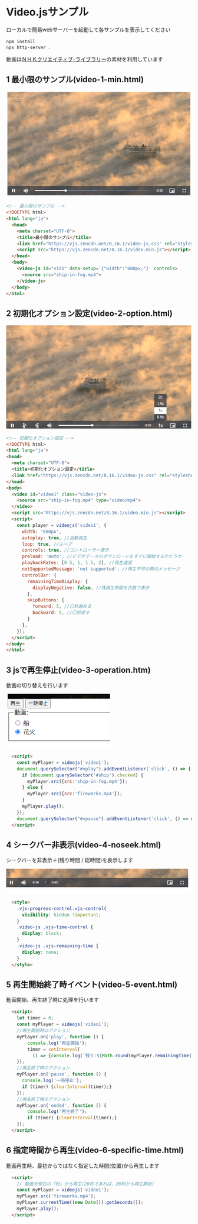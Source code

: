 # Video.jsサンプル

ローカルで簡易webサーバーを起動して各サンプルを表示してください
```
npm install
npx http-server .
```
 動画は<a href="https://www.nhk.or.jp/archives/creative/">ＮＨＫクリエイティブ･ライブラリー</a>の素材を利用しています

## 1 最小限のサンプル(video-1-min.html)

![alt text](./img/image-3.png)

```html
<!-- 最小限のサンプル -->
<!DOCTYPE html>
<html lang="ja">
  <head>
    <meta charset="UTF-8">
    <title>最小限のサンプル</title>
    <link href="https://vjs.zencdn.net/8.16.1/video-js.css" rel="stylesheet" />
    <script src="https://vjs.zencdn.net/8.16.1/video.min.js"></script>
  </head>
  <body>
    <video-js id="vid1" data-setup='{"width":"600px;"}' controls>
      <source src="ship-in-fog.mp4">
    </video-js>
  </body>
</html>
```

## 2 初期化オプション設定(video-2-option.html)

![alt text](./img/image.png)

```html
<!-- 初期化オプション設定 -->
<!DOCTYPE html>
<html lang="ja">
<head>
  <meta charset="UTF-8">
  <title>初期化オプション設定</title>
  <link href="https://vjs.zencdn.net/8.16.1/video-js.css" rel="stylesheet" />
</head>
<body>
  <video id="video1" class="video-js">
    <source src="ship-in-fog.mp4" type="video/mp4">
  </video>
  <script src="https://vjs.zencdn.net/8.16.1/video.min.js"></script>
  <script>
    const player = videojs('video1', {
      width: '600px',
      autoplay: true, //自動再生
      loop: true, //ループ
      controls: true, //コントローラー表示
      preload: 'auto', //ビデオデータのダウンロードをすぐに開始するかどうか
      playbackRates: [0.5, 1, 1.5, 2], //再生速度
      notSupportedMessage: 'not supported', //再生不可の際のメッセージ
      controlBar: {
        remainingTimeDisplay: {
          displayNegative: false, //残再生時間を正数で表示
        },
        skipButtons: {
          forward: 5, //〇秒進める
          backward: 5, //〇秒戻す
        }
      },
    });
  </script>
</body>
</html>
```
## 3 jsで再生停止(video-3-operation.htm)
動画の切り替えを行います

![alt text](./img/image-1.png)

```html
  <script>
    const myPlayer = videojs('video1');
    document.querySelector("#vplay").addEventListener('click', () => {
      if (document.querySelector('#ship').checked) {
        myPlayer.src({src:'ship-in-fog.mp4'});
      } else {
        myPlayer.src({src:'fireworks.mp4'});
      }
      myPlayer.play();
    });
    document.querySelector("#vpause").addEventListener('click', () => myPlayer.pause());
  </script>
```

## 4 シークバー非表示(video-4-noseek.html)
シークバーを非表示＋(残り時間 / 総時間)を表示します

![alt text](./img/image-2.png)

```html
  <style>
    .vjs-progress-control.vjs-control{
      visibility: hidden !important;
    }
    .video-js .vjs-time-control {
      display: block;
    }
    .video-js .vjs-remaining-time {
      display: none;
    }
  </style>
```
## 5 再生開始終了時イベント(video-5-event.html)

動画開始、再生終了時に処理を行います

```html
  <script>
    let timer = 0;
    const myPlayer = videojs('video1');
    //再生開始時のアクション
    myPlayer.on('play', function () {
        console.log('再生開始');
        timer = setInterval(
          () => {console.log(`残り:${Math.round(myPlayer.remainingTime())}s`)}, 1000);
    });
    //再生終了時のアクション
    myPlayer.on('pause', function () {
      console.log('一時停止');
      if (timer) {clearInterval(timer);}
    });
    //再生終了時のアクション
    myPlayer.on('ended', function () {
        console.log('再生終了');
        if (timer) {clearInterval(timer);}
    });
  </script>
```

## 6 指定時間から再生(video-6-specific-time.html)

動画再生時、最初からではなく指定した時間(位置)から再生します

```html
  <script>
    // 動画を現在の「秒」から再生(20秒であれば、20秒から再生開始)
    const myPlayer = videojs('video1');
    myPlayer.src('fireworks.mp4');
    myPlayer.currentTime((new Date()).getSeconds());
    myPlayer.play();
  </script>
```
